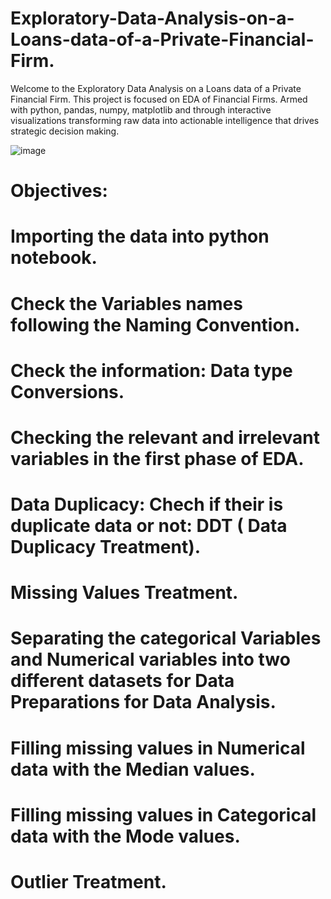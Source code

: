 # Exploratory-Data-Analysis-on-a-Loans-data-of-a-Private-Financial-Firm.
Welcome  to the Exploratory Data Analysis on a Loans data of a Private Financial Firm. This project is focused on EDA  of Financial Firms. Armed with  python, pandas, numpy, matplotlib and through  interactive visualizations  transforming raw data into actionable intelligence that drives strategic decision making.  

![image](https://github.com/GayaGopan/Exploratory-Data-Analysis-on-a-Loans-data-of-a-Private-Financial-Firm./assets/164141178/c5d81a07-865a-4eab-96af-74e07ec78031)

# Objectives:
# Importing the data into python notebook.
#  Check the Variables names following the Naming Convention.
# Check the information: Data type Conversions.
# Checking the relevant and irrelevant variables in the first phase of EDA.
# Data Duplicacy: Chech if their is duplicate data or not: DDT ( Data Duplicacy Treatment).
# Missing Values Treatment.
# Separating the categorical Variables and Numerical variables into two different datasets for Data Preparations for Data Analysis.
# Filling missing values in Numerical data with the Median values.
# Filling missing values in Categorical data with the Mode values.
# Outlier Treatment.



